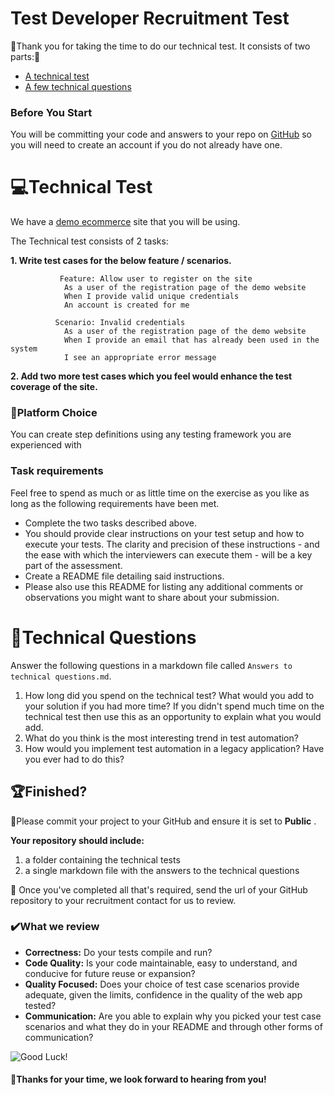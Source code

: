 Test Developer Recruitment Test
==================================

:rocket:Thank you for taking the time to do our technical test. It consists of two parts::rocket:

* [A technical test](https://github.com/winslosh/test-automation-recruitment-test/blob/main/README.md#computertechnical-test)
* [A few technical questions](https://github.com/winslosh/test-automation-recruitment-test/blob/main/README.md#speech_balloontechnical-questions)

### Before You Start
You will be committing your code and answers to your repo on [GitHub](http://github.com) so you will need to create an account if you do not already have one. 



# :computer:Technical Test

We have a [demo ecommerce](http://104.42.251.168/) site that you will be using.

The Technical test consists of 2 tasks:

**1. Write test cases for the below feature / scenarios.**

		       Feature: Allow user to register on the site
				As a user of the registration page of the demo website
				When I provide valid unique credentials
				An account is created for me
			  
		      Scenario: Invalid credentials
				As a user of the registration page of the demo website
				When I provide an email that has already been used in the system
				I see an appropriate error message

**2. Add two more test cases which you feel would enhance the test coverage of the site.**


### :file_folder:Platform Choice

You can create step definitions using any testing framework you are experienced with

### Task requirements

Feel free to spend as much or as little time on the exercise as you like as long as the following requirements have been met.  

- Complete the two tasks described above.
- You should provide clear instructions on your test setup and how to execute your tests. The clarity and precision of these instructions - and the ease with which the interviewers can execute them - will be a key part of the assessment. 
- Create a README file detailing said instructions. 
- Please also use this README for listing any additional comments or observations you might want to share about your submission.

# :speech_balloon:Technical Questions

Answer the following questions in a markdown file called `Answers to technical questions.md`.

1. How long did you spend on the technical test? What would you add to your solution if you had more time? If you didn't spend much time on the technical test then use this as an opportunity to explain what you would add.
2. What do you think is the most interesting trend in test automation?
3. How would you implement test automation in a legacy application? Have you ever had to do this?

## :trophy:Finished?

:triangular_flag_on_post:Please commit your project to your GitHub and ensure it is set to **Public** .

**Your repository should include:** 

1. a folder containing the technical tests
2. a single markdown file with the answers to the technical questions

:e-mail: Once you've completed all that's required, send the url of your GitHub repository to your recruitment contact for us to review.

### :heavy_check_mark:What we review

* **Correctness:** Do your tests compile and run?  
* **Code Quality:** Is your code maintainable, easy to understand, and conducive for future reuse or expansion?
* **Quality Focused:** Does your choice of test case scenarios provide adequate, given the limits, confidence in the quality of the web app tested?
* **Communication:** Are you able to explain why you picked your test case scenarios and what they do in your README and through other forms of communication?

![Good Luck!](http://i.imgur.com/DHxjAeQ.jpg)

#### :wave:Thanks for your time, we look forward to hearing from you!
